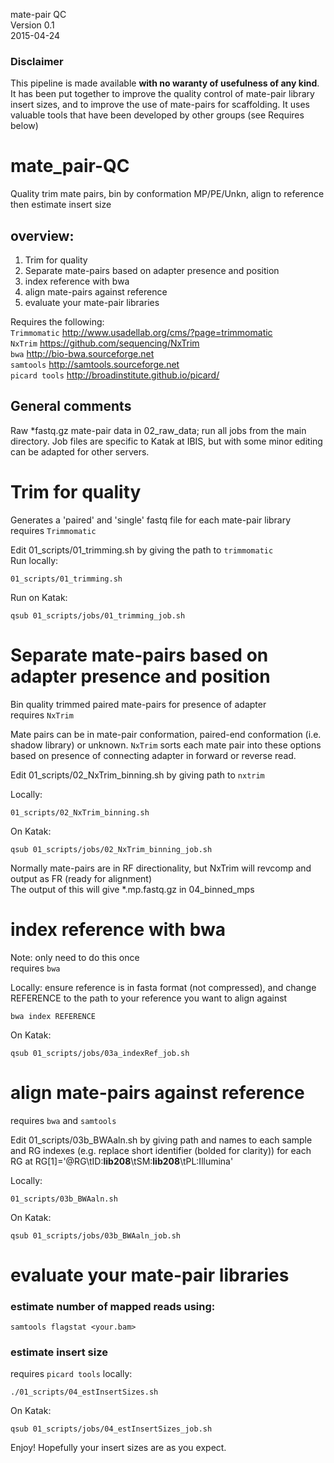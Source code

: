 mate-pair QC  
Version 0.1  
2015-04-24

### Disclaimer
This pipeline is made available **with no waranty of usefulness of any kind**.
It has been put together to improve the quality control of mate-pair library
insert sizes, and to improve the use of mate-pairs for scaffolding. It uses
valuable tools that have been developed by other groups (see Requires below)

# mate_pair-QC
Quality trim mate pairs, bin by conformation MP/PE/Unkn, align to reference then estimate insert size
## overview:
  1) Trim for quality  
  2) Separate mate-pairs based on adapter presence and position  
  3) index reference with bwa  
  4) align mate-pairs against reference  
  5) evaluate your mate-pair libraries  

Requires the following:  
`Trimmomatic`   http://www.usadellab.org/cms/?page=trimmomatic  
`NxTrim`        https://github.com/sequencing/NxTrim  
`bwa`           http://bio-bwa.sourceforge.net  
`samtools`      http://samtools.sourceforge.net  
`picard tools`  http://broadinstitute.github.io/picard/

## General comments
Raw *fastq.gz mate-pair data in 02_raw_data; run all jobs from the main directory.
Job files are specific to Katak at IBIS, but with some minor editing can be adapted for other servers.

# Trim for quality
Generates a 'paired' and 'single' fastq file for each mate-pair library  
requires `Trimmomatic`

Edit 01_scripts/01_trimming.sh by giving the path to `trimmomatic`  
Run locally:
```
01_scripts/01_trimming.sh
```

Run on Katak: 
```
qsub 01_scripts/jobs/01_trimming_job.sh
```

# Separate mate-pairs based on adapter presence and position
Bin quality trimmed paired mate-pairs for presence of adapter  
requires `NxTrim`  

Mate pairs can be in mate-pair conformation, paired-end conformation (i.e. shadow library) or unknown. `NxTrim` sorts each mate pair into these options based on presence of connecting adapter in forward or reverse read.

Edit 01_scripts/02_NxTrim_binning.sh by giving path to `nxtrim`

Locally:
```
01_scripts/02_NxTrim_binning.sh
```

On Katak:
```
qsub 01_scripts/jobs/02_NxTrim_binning_job.sh
```

Normally mate-pairs are in RF directionality, but NxTrim will revcomp and output as FR (ready for alignment)  
The output of this will give *.mp.fastq.gz in 04_binned_mps

# index reference with bwa
Note: only need to do this once  
requires `bwa`

Locally:
ensure reference is in fasta format (not compressed), and change REFERENCE to the path to your reference you want to align against
```
bwa index REFERENCE
```

On Katak:
```
qsub 01_scripts/jobs/03a_indexRef_job.sh
```

# align mate-pairs against reference

requires `bwa` and `samtools`

Edit 01_scripts/03b_BWAaln.sh by giving path and names to each sample and RG indexes (e.g. replace short identifier (bolded for clarity)) for each RG at RG[1]='@RG\tID:**lib208**\tSM:**lib208**\tPL:Illumina'

Locally:
```
01_scripts/03b_BWAaln.sh
```

On Katak: 
```
qsub 01_scripts/jobs/03b_BWAaln_job.sh
```

# evaluate your mate-pair libraries
### estimate number of mapped reads using:
```
samtools flagstat <your.bam>
```
### estimate insert size
requires `picard tools`
locally:

```
./01_scripts/04_estInsertSizes.sh
```

On Katak:
```
qsub 01_scripts/jobs/04_estInsertSizes_job.sh
```

Enjoy! Hopefully your insert sizes are as you expect.
